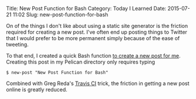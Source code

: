 Title: New Post Function for Bash
Category: Today I Learned
Date: 2015-07-21 11:02
Slug: new-post-function-for-bash

On of the things I don't like about using a static site generator is the friction required for creating a new post. I've often end up posting things to Twitter that I would prefer to be more permanent simply because of the ease of tweeting.

To that end, I created a quick Bash function [to create a new post for me](https://github.com/tdhopper/dotfiles/blob/cfd46e96d4981f5c136ecd4528b94d9414c87564/bash_functions#L1-L28). Creating this post in my Pelican directory only requires typing

```
$ new-post "New Post Function for Bash"
```

Combined with Greg Reda's [Travis CI](http://stiglerdiet.com/blog/2015/Mar/27/auto-deploying-stigler-diet-with-travis-ci/) trick, the friction in getting a new post online is greatly reduced.

